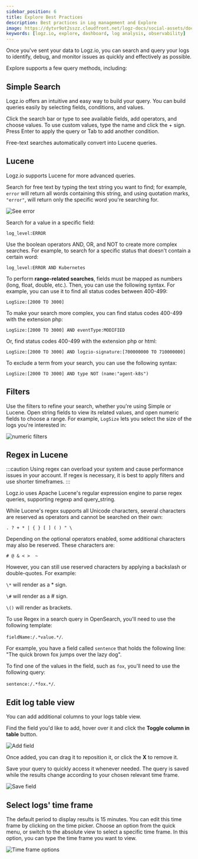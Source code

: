 ```yaml
---
sidebar_position: 6
title: Explore Best Practices
description: Best practices in Log management and Explore
image: https://dytvr9ot2sszz.cloudfront.net/logz-docs/social-assets/docs-social.jpg
keywords: [logz.io, explore, dashboard, log analysis, observability]
---
```


Once you've sent your data to Logz.io, you can search and query your logs to identify, debug, and monitor issues as quickly and effectively as possible.

Explore supports a few query methods, including:


## Simple Search

Logz.io offers an intuitive and easy way to build your query. You can build queries easily by selecting fields, conditions, and values.

Click the search bar or type to see available fields, add operators, and choose values. To use custom values, type the name and click the + sign. Press Enter to apply the query or Tab to add another condition. 

Free-text searches automatically convert into Lucene queries.

## Lucene 

Logz.io supports Lucene for more advanced queries.

Search for free text by typing the text string you want to find; for example, `error` will return all words containing this string, and using quotation marks, `"error"`, will return only the specific word you're searching for.

![See error](https://dytvr9ot2sszz.cloudfront.net/logz-docs/explore-dashboard/basic-search-search-word.png)

Search for a value in a specific field:

`log_level:ERROR`

Use the boolean operators AND, OR, and NOT to create more complex searches. For example, to search for a specific status that doesn't contain a certain word:

`log_level:ERROR AND Kubernetes`

To perform **range-related searches**, fields must be mapped as numbers (long, float, double, etc.). Then, you can use the following syntax. For example, you can use it to find all status codes between 400-499:

`LogSize:[2000 TO 3000]`

To make your search more complex, you can find status codes 400-499 with the extension php:

`LogSize:[2000 TO 3000] AND eventType:MODIFIED`

Or, find status codes 400-499 with the extension php or html:

`LogSize:[2000 TO 3000] AND logzio-signature:[700000000 TO 710000000]`

To exclude a term from your search, you can use the following syntax:

`LogSize:[2000 TO 3000] AND type NOT (name:"agent-k8s")`


## Filters

Use the filters to refine your search, whether you're using Simple or Lucene. Open string fields to view its related values, and open numeric fields to choose a range. For example, `LogSize` lets you select the size of the logs you're interested in:

![numeric filters](https://dytvr9ot2sszz.cloudfront.net/logz-docs/explore-dashboard/logsize-explore-aug27.png)



## Regex in Lucene

:::caution
Using regex can overload your system and cause performance issues in your account. If regex is necessary, it is best to apply filters and use shorter timeframes.
:::

Logz.io uses Apache Lucene's regular expression engine to parse regex queries, supporting regexp and query_string.

While Lucene's regex supports all Unicode characters, several characters are reserved as operators and cannot be searched on their own:

`. ? + * | { } [ ] ( ) " \`

Depending on the optional operators enabled, some additional characters may also be reserved. These characters are:

`# @ & < >  ~`

However, you can still use reserved characters by applying a backslash or double-quotes. For example:

`\*` will render as a * sign.

`\#` will render as a # sign.

`\()` will render as brackets.


To use Regex in a search query in OpenSearch, you'll need to use the following template:

`fieldName:/.*value.*/`.

For example, you have a field called `sentence` that holds the following line: "The quick brown fox jumps over the lazy dog".

To find one of the values in the field, such as `fox`, you'll need to use the following query:

`sentence:/.*fox.*/`.


## Edit log table view

You can add additional columns to your logs table view.

Find the field you'd like to add, hover over it and click the **Toggle column in table** button.

![Add field](https://dytvr9ot2sszz.cloudfront.net/logz-docs/explore-dashboard/toggle-in-table-sep9.png)

Once added, you can drag it to reposition it, or click the **X** to remove it.

Save your query to quickly access it whenever needed. The query is saved while the results change according to your chosen relevant time frame.

![Save field](https://dytvr9ot2sszz.cloudfront.net/logz-docs/explore-dashboard/saved-search-sep9.png)


## Select logs' time frame

The default period to display results is 15 minutes. You can edit this time frame by clicking on the time picker. Choose an option from the quick menu, or switch to the absolute view to select a specific time frame. In this option, you can type the time frame you want to view. 

![Time frame options](https://dytvr9ot2sszz.cloudfront.net/logz-docs/explore-dashboard/time-picker-sep9.png)